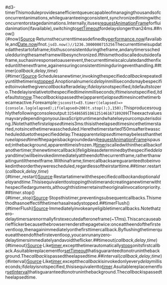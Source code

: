 #d3-timerThismoduleprovidesanefficientqueuecapableofmanagingthousandsofconcurrentanimations,whileguaranteeingconsistent,synchronizedtimingwithconcurrentorstagedanimations.Internally,ituses[requestAnimationFrame](https://developer.mozilla.org/en-US/docs/Web/API/window/requestAnimationFrame)forfluidanimation(ifavailable),switchingto[setTimeout](https://developer.mozilla.org/en-US/docs/Web/API/WindowTimers/setTimeout)fordelayslongerthan24ms.##now(){#now}[Source](https://github.com/d3/d3-timer/blob/main/src/timer.js)·Returnsthecurrenttimeasdefinedby[performance.now](https://developer.mozilla.org/en-US/docs/Web/API/Performance/now)ifavailable,and[Date.now](https://developer.mozilla.org/en-US/docs/JavaScript/Reference/Global_Objects/Date/now)ifnot.```jsd3.now()//1236.3000000715256```Thecurrenttimeisupdatedatthestartofaframe;itisthusconsistentduringtheframe,andanytimersscheduledduringthesameframewillbesynchronized.Ifthismethodiscalledoutsideofaframe,suchasinresponsetoauserevent,thecurrenttimeiscalculatedandthenfixeduntilthenextframe,againensuringconsistenttimingduringeventhandling.##timer(*callback*,*delay*,*time*){#timer}[Source](https://github.com/d3/d3-timer/blob/main/src/timer.js)·Schedulesanewtimer,invokingthespecified*callback*repeatedlyuntilthetimeris[stopped](#timer_stop).Anoptionalnumeric*delay*inmillisecondsmaybespecifiedtoinvokethegiven*callback*afteradelay;if*delay*isnotspecified,itdefaultstozero.Thedelayisrelativetothespecified*time*inmilliseconds;if*time*isnotspecified,itdefaultsto[now](#now).The*callback*ispassedthe(apparent)*elapsed*timesincethetimerbecameactive.Forexample:```jsconstt=d3.timer((elapsed)=>{console.log(elapsed);if(elapsed>200)t.stop();},150);```Thisproducesroughlythefollowingconsoleoutput:```325486585106125146167189209```(TheexactvaluesmayvarydependingonyourJavaScriptruntimeandwhatelseyourcomputerisdoing.)Notethatthefirst*elapsed*timeis3ms:thisistheelapsedtimesincethetimerstarted,notsincethetimerwasscheduled.Herethetimerstarted150msafteritwasscheduledduetothespecifieddelay.Theapparent*elapsed*timemaybelessthanthetrue*elapsed*timeifthepageisbackgroundedand[requestAnimationFrame](https://developer.mozilla.org/en-US/docs/Web/API/window/requestAnimationFrame)ispaused;inthebackground,apparenttimeisfrozen.If[timer](#timer)iscalledwithinthecallbackofanothertimer,thenewtimercallback(ifeligibleasdeterminedbythespecified*delay*and*time*)willbeinvokedimmediatelyattheendofthecurrentframe,ratherthanwaitinguntilthenextframe.Withinaframe,timercallbacksareguaranteedtobeinvokedintheordertheywerescheduled,regardlessoftheirstarttime.##*timer*.restart(*callback*,*delay*,*time*){#timer_restart}[Source](https://github.com/d3/d3-timer/blob/main/src/timer.js)·Restartatimerwiththespecified*callback*andoptional*delay*and*time*.Thisisequivalenttostoppingthistimerandcreatinganewtimerwiththespecifiedarguments,althoughthistimerretainstheoriginalinvocationpriority.##*timer*.stop(){#timer_stop}[Source](https://github.com/d3/d3-timer/blob/main/src/timer.js)·Stopsthistimer,preventingsubsequentcallbacks.Thismethodhasnoeffectifthetimerhasalreadystopped.##timerFlush(){#timerFlush}[Source](https://github.com/d3/d3-timer/blob/main/src/timer.js)·Immediatelyinvokeanyeligibletimercallbacks.Notethatzero-delaytimersarenormallyfirstexecutedafteroneframe(~17ms).Thiscancauseabriefflickerbecausethebrowserrendersthepagetwice:onceattheendofthefirsteventloop,thenagainimmediatelyonthefirsttimercallback.Byflushingthetimerqueueattheendofthefirsteventloop,youcanrunanyzero-delaytimersimmediatelyandavoidtheflicker.##timeout(*callback*,*delay*,*time*){#timeout}[Source](https://github.com/d3/d3-timer/blob/main/src/timeout.js)·Like[timer](#timer),exceptthetimerautomatically[stops](#timer_stop)onitsfirstcallback.Asuitablereplacementfor[setTimeout](https://developer.mozilla.org/en-US/docs/Web/API/WindowTimers/setTimeout)thatisguaranteedtonotruninthebackground.The*callback*ispassedtheelapsedtime.##interval(*callback*,*delay*,*time*){#interval}[Source](https://github.com/d3/d3-timer/blob/main/src/interval.js)·Like[timer](#timer),exceptthe*callback*isinvokedonlyevery*delay*milliseconds;if*delay*isnotspecified,thisisequivalentto[timer](#timer).Asuitablereplacementfor[setInterval](https://developer.mozilla.org/en-US/docs/Web/API/WindowTimers/setInterval)thatisguaranteedtonotruninthebackground.The*callback*ispassedtheelapsedtime.